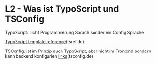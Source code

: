 # L2 - Was ist TypoScript und TSConfig

TypoScript: nicht Programmierung Sprach sonder ein Config Sprache

[TypoScript template reference](tsref.de)(tsref.de)

TSConfig: ist im Prinzip auch TypoScript, aber nicht im Frontend sondern kann backend konfigurien [links](tsconfig.de)(tsconfig.de)
